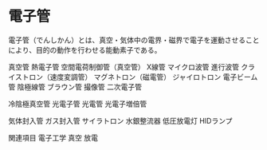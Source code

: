 # 電子管

電子管（でんしかん）とは、真空・気体中の電界・磁界で電子を運動させることにより、目的の動作を行わせる能動素子である。

真空管
熱電子管
空間電荷制御管（真空管）
X線管
マイクロ波管
進行波管
クライストロン（速度変調管）
マグネトロン（磁電管）
ジャイロトロン
電子ビーム管
陰極線管
ブラウン管
撮像管
二次電子管

冷陰極真空管
光電子管
光電管
光電子増倍管

気体封入管
ガス封入管
サイラトロン
水銀整流器
低圧放電灯
HIDランプ

関連項目
電子工学
真空
放電